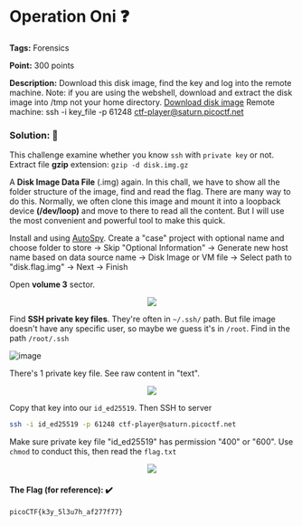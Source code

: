 # Operation Oni ❓

**Tags:** Forensics

**Point:** 300 points

**Description:** 
Download this disk image, find the key and log into the remote machine.
Note: if you are using the webshell, download and extract the disk image into /tmp not your home directory.
[Download disk image](https://mega.nz/file/4s1XxDYA#TBWI6IaqCNslV5j_dbxmupYhx36wC3o_Iagd0WZ_Al4)
Remote machine: ssh -i key_file -p 61248 ctf-player@saturn.picoctf.net

### Solution: 💯

This challenge examine whether you know `ssh` with `private key` or not. Extract file **gzip** extension: `gzip -d disk.img.gz`

A **Disk Image Data File** (.img) again. In this chall, we have to show all the folder structure of the image, find and read the flag. There are many way to do this. Normally, we often clone this image and mount it into a loopback device **(/dev/loop)** and move to there to read all the content. But I will use the most convenient and powerful tool to make this quick.

Install and using [AutoSpy](https://www.sleuthkit.org/autopsy/). Create a "case" project with optional name and choose folder to store -> Skip "Optional Information" -> Generate new host name based on data source name -> Disk Image or VM file -> Select path to "disk.flag.img" -> Next -> Finish

Open **volume 3** sector. 

<p align="center"> <img  src="https://user-images.githubusercontent.com/48288606/159508390-e9f38273-2704-4764-9158-bb284c03800a.png"></p>

Find **SSH private key files**. They're often in `~/.ssh/` path. But file image doesn't have any specific user, so maybe we guess it's in `/root`. Find in the path `/root/.ssh`

![image](https://user-images.githubusercontent.com/48288606/159508870-c1657344-1774-4a3a-86e7-6ed6ad5fc368.png)

There's 1 private key file. See raw content in "text".

<p align="center"> <img  src="https://user-images.githubusercontent.com/48288606/159511287-f1ae1749-cf96-4246-8f0e-e9ccc1fd3563.png"></p>

 Copy that key into our `id_ed25519`. Then SSH to server 

```bash
ssh -i id_ed25519 -p 61248 ctf-player@saturn.picoctf.net 
```

Make sure private key file "id_ed25519" has permission "400" or "600". Use `chmod` to conduct this, then read the `flag.txt` 

<p align="center"> <img  src="https://user-images.githubusercontent.com/48288606/159507202-4faac79a-5069-4e65-9a3d-2bdf3ee3fc2a.png"></p>

#### The Flag (for reference): ✔️
```
picoCTF{k3y_5l3u7h_af277f77}
```
